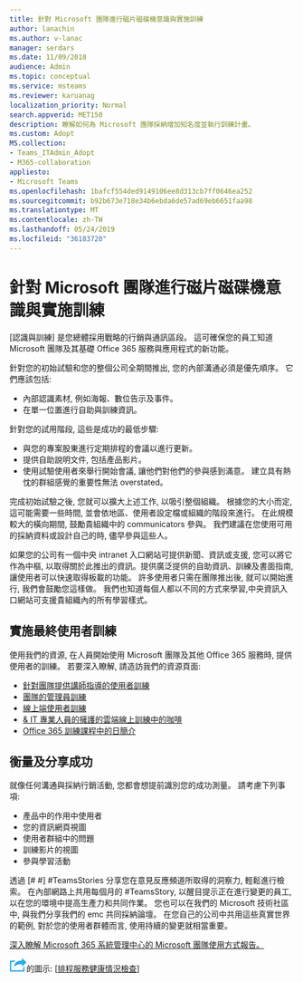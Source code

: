 ```yaml
---
title: 針對 Microsoft 團隊進行磁片磁碟機意識與實施訓練
author: lanachin
ms.author: v-lanac
manager: serdars
ms.date: 11/09/2018
audience: Admin
ms.topic: conceptual
ms.service: msteams
ms.reviewer: karuanag
localization_priority: Normal
search.appverid: MET150
description: 瞭解如何為 Microsoft 團隊採納增加知名度並執行訓練計畫。
ms.custom: Adopt
MS.collection:
- Teams_ITAdmin_Adopt
- M365-collaboration
appliesto:
- Microsoft Teams
ms.openlocfilehash: 1bafcf554ded9149106ee8d313cb7ff0646ea252
ms.sourcegitcommit: b92b673e718e34b6ebda6de57ad69eb6651faa98
ms.translationtype: MT
ms.contentlocale: zh-TW
ms.lasthandoff: 05/24/2019
ms.locfileid: "36183720"
---
```

# <a name="drive-awareness-and-implement-training-for-microsoft-teams"></a>針對 Microsoft 團隊進行磁片磁碟機意識與實施訓練

[認識與訓練] 是您總體採用戰略的行銷與通訊區段。 這可確保您的員工知道 Microsoft 團隊及其基礎 Office 365 服務與應用程式的新功能。
   
針對您的初始試驗和您的整個公司全期間推出, 您的內部溝通必須是優先順序。 它們應該包括:

- 內部認識素材, 例如海報、數位告示及事件。
- 在單一位置進行自助與訓練資訊。

針對您的試用階段, 這些是成功的最低步驟:

- 與您的專案股東進行定期排程的會議以進行更新。
- 提供自助說明文件, 包括產品影片。
- 使用試驗使用者來舉行開始會議, 讓他們對他們的參與感到滿意。 建立具有熱忱的群組感覺的重要性無法 overstated。

完成初始試驗之後, 您就可以擴大上述工作, 以吸引整個組織。 根據您的大小而定, 這可能需要一些時間, 並會依地區、使用者設定檔或組織的階段來進行。 在此規模較大的橫向期間, 鼓勵貴組織中的 communicators 參與。 我們建議在您使用可用的採納資料或設計自己的時, 儘早參與這些人。

如果您的公司有一個中央 intranet 入口網站可提供新聞、資訊或支援, 您可以將它作為中樞, 以取得關於此推出的資訊。提供廣泛提供的自助資訊、訓練及書面指南, 讓使用者可以快速取得板載的功能。 許多使用者只需在團隊推出後, 就可以開始進行, 我們會鼓勵您這樣做。 我們也知道每個人都以不同的方式來學習,中央資訊入口網站可支援貴組織內的所有學習樣式。

## <a name="implement-end-user-training"></a>實施最終使用者訓練

使用我們的資源, 在人員開始使用 Microsoft 團隊及其他 Office 365 服務時, 提供使用者的訓練。 若要深入瞭解, 請造訪我們的資源頁面:

- [針對團隊提供講師指導的使用者訓練](instructor-led-training-teams-landing-page.md)
- [團隊的管理員訓練](itadmin-readiness.md)
- [線上端使用者訓練](enduser-training.md)
- [& IT 專業人員的擁護的雲端線上訓練中的咖啡](https://aka.ms/CoffeeintheCloud) 
- [Office 365 訓練課程中的日簡介](https://aka.ms/O365AdoptionTools)

## <a name="measure-and-share-success"></a>衡量及分享成功

就像任何溝通與採納行銷活動, 您都會想提前識別您的成功測量。 請考慮下列事項:

- 產品中的作用中使用者
- 您的資訊網頁視圖
- 使用者群組中的問題
- 訓練影片的視圖
- 參與學習活動

透過 [# #] #TeamsStories 分享您在意見反應頻道所取得的洞察力, 輕鬆進行檢索。 在內部網路上共用每個月的 #TeamsStory, 以醒目提示正在進行變更的員工, 以在您的環境中提高生產力和共同作業。 您也可以在我們的 Microsoft 技術社區中, 與我們分享我們的 emc 共同採納論壇。 在您自己的公司中共用這些真實世界的範例, 對於您的使用者群體而言, 使用持續的變更就相當重要。

[深入瞭解 Microsoft 365 系統管理中心的 Microsoft 團隊使用方式報告。](teams-activity-reports.md)

![描述後續步驟](media/teams-adoption-next-icon.png)的圖示: [[排程服務健康情況檢查](teams-adoption-schedule-service-health-reviews.md)]

